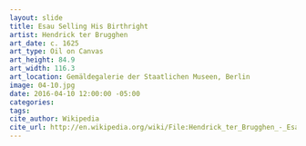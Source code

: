 ```yaml
---
layout: slide
title: Esau Selling His Birthright
artist: Hendrick ter Brugghen
art_date: c. 1625
art_type: Oil on Canvas
art_height: 84.9
art_width: 116.3
art_location: Gemäldegalerie der Staatlichen Museen, Berlin
image: 04-10.jpg
date: 2016-04-10 12:00:00 -05:00
categories:
tags:
cite_author: Wikipedia
cite_url: http://en.wikipedia.org/wiki/File:Hendrick_ter_Brugghen_-_Esau_Selling_His_Birthright_-_WGA22163.jpg
---
```

